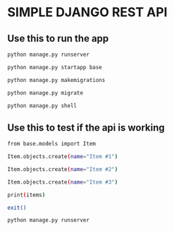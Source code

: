 # SIMPLE DJANGO REST API

## Use this to run the app

```bash
python manage.py runserver
```

```bash
python manage.py startapp base
```

```bash
python manage.py makemigrations
```

```bash
python manage.py migrate
```

```bash
python manage.py shell
```

## Use this to test if the api is working
```bash
from base.models import Item
```

```bash
Item.objects.create(name="Item #1")
```

```bash
Item.objects.create(name="Item #2")
```

```bash
Item.objects.create(name="Item #3")
```

```bash
print(items)
```

```bash
exit()
```

```bash
python manage.py runserver
```


